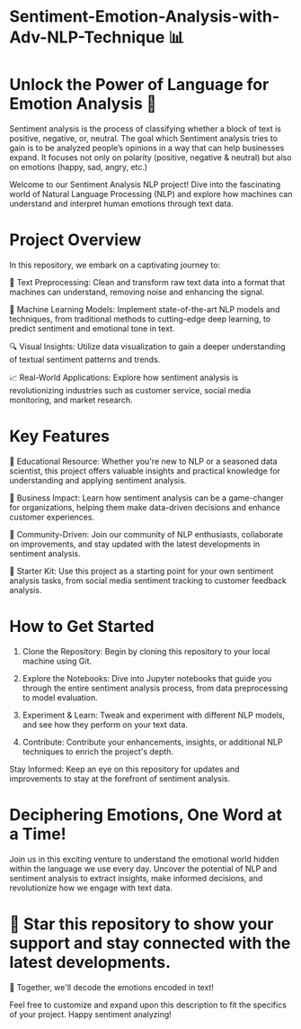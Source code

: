 # Sentiment-Emotion-Analysis-with-Adv-NLP-Technique 📊



# Unlock the Power of Language for Emotion Analysis 📝

Sentiment analysis is the process of classifying whether a block of text is positive, negative, or, neutral. The goal which Sentiment analysis tries to gain is to be analyzed people’s opinions in a way that can help businesses expand. It focuses not only on polarity (positive, negative & neutral) but also on emotions (happy, sad, angry, etc.)

Welcome to our Sentiment Analysis NLP project! Dive into the fascinating world of Natural Language Processing (NLP) and explore how machines can understand and interpret human emotions through text data.

# Project Overview

In this repository, we embark on a captivating journey to:

📝 Text Preprocessing: Clean and transform raw text data into a format that machines can understand, removing noise and enhancing the signal.

🤖 Machine Learning Models: Implement state-of-the-art NLP models and techniques, from traditional methods to cutting-edge deep learning, to predict sentiment and emotional tone in text.

🔍 Visual Insights: Utilize data visualization to gain a deeper understanding of textual sentiment patterns and trends.

📈 Real-World Applications: Explore how sentiment analysis is revolutionizing industries such as customer service, social media monitoring, and market research.

# Key Features
🧠 Educational Resource: Whether you're new to NLP or a seasoned data scientist, this project offers valuable insights and practical knowledge for understanding and applying sentiment analysis.

💼 Business Impact: Learn how sentiment analysis can be a game-changer for organizations, helping them make data-driven decisions and enhance customer experiences.

🤝 Community-Driven: Join our community of NLP enthusiasts, collaborate on improvements, and stay updated with the latest developments in sentiment analysis.

🚀 Starter Kit: Use this project as a starting point for your own sentiment analysis tasks, from social media sentiment tracking to customer feedback analysis.

# How to Get Started

1. Clone the Repository: Begin by cloning this repository to your local machine using Git.

2. Explore the Notebooks: Dive into Jupyter notebooks that guide you through the entire sentiment analysis process, from data preprocessing to model evaluation.

3. Experiment & Learn: Tweak and experiment with different NLP models, and see how they perform on your text data.

4. Contribute: Contribute your enhancements, insights, or additional NLP techniques to enrich the project's depth.

Stay Informed: Keep an eye on this repository for updates and improvements to stay at the forefront of sentiment analysis.

# Deciphering Emotions, One Word at a Time!

Join us in this exciting venture to understand the emotional world hidden within the language we use every day. Uncover the potential of NLP and sentiment analysis to extract insights, make informed decisions, and revolutionize how we engage with text data.

# 🌟 Star this repository to show your support and stay connected with the latest developments.


🤝 Together, we'll decode the emotions encoded in text!

Feel free to customize and expand upon this description to fit the specifics of your project. Happy sentiment analyzing!





